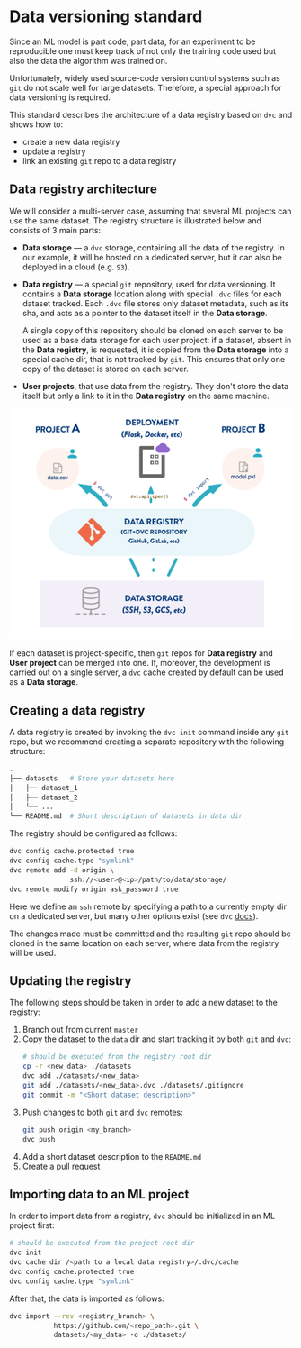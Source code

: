 # Data versioning standard

Since an ML model is part code, part data, for an experiment to be reproducible one must keep track of not only the training code used but also the data the algorithm was trained on.

Unfortunately, widely used source-code version control systems such as `git` do not scale well for large datasets. Therefore, a special approach for data versioning is required.

This standard describes the architecture of a data registry based on `dvc` and shows how to:
* create a new data registry
* update a registry
* link an existing `git` repo to a data registry

## Data registry architecture

We will consider a multi-server case, assuming that several ML projects can use the same dataset. The registry structure is illustrated below and consists of 3 main parts:

* **Data storage** — a `dvc` storage, containing all the data of the registry. In our example, it will be hosted on a dedicated server, but it can also be deployed in a cloud (e.g. `S3`).

* **Data registry** — a special `git` repository, used for data versioning. It contains a **Data storage** location along with special `.dvc` files for each dataset tracked. Each `.dvc` file stores only dataset metadata, such as its sha, and acts as a pointer to the dataset itself in the **Data storage**.

    A single copy of this repository should be cloned on each server to be used as a base data storage for each user project: if a dataset, absent in the **Data registry**, is requested, it is copied from the **Data storage** into a special cache dir, that is not tracked by `git`. This ensures that only one copy of the dataset is stored on each server.

* **User projects**, that use data from the registry. They don't store the data itself but only a link to it in the **Data registry** on the same machine.

![alt text](data-registry.png)

If each dataset is project-specific, then `git` repos for **Data registry** and **User project** can be merged into one. If, moreover, the development is carried out on a single server, a `dvc` cache created by default can be used as a **Data storage**.

## Creating a data registry

A data registry is created by invoking the `dvc init` command inside any `git` repo, but we recommend creating a separate repository with the following structure:

```bash
.
├── datasets   # Store your datasets here
│   ├── dataset_1
│   ├── dataset_2
│   └── ...
└── README.md  # Short description of datasets in data dir
```

The registry should be configured as follows:
```bash
dvc config cache.protected true
dvc config cache.type "symlink"
dvc remote add -d origin \
               ssh://<user>@<ip>/path/to/data/storage/
dvc remote modify origin ask_password true
```

Here we define an `ssh` remote by specifying a path to a currently empty dir on a dedicated server, but many other options exist (see `dvc` [docs](https://dvc.org/doc/command-reference/remote/add)).

The changes made must be committed and the resulting `git` repo should be cloned in the same location on each server, where data from the registry will be used.

## Updating the registry
The following steps should be taken in order to add a new dataset to the registry:
1. Branch out from current `master`
1. Copy the dataset to the `data` dir and start tracking it by both `git` and `dvc`:
    ```bash
    # should be executed from the registry root dir
    cp -r <new_data> ./datasets
    dvc add ./datasets/<new_data>
    git add ./datasets/<new_data>.dvc ./datasets/.gitignore
    git commit -m "<Short dataset description>"
    ```
1. Push changes to both `git` and `dvc` remotes:
    ```bash
    git push origin <my_branch>
    dvc push
    ```
1. Add a short dataset description to the `README.md`
1. Create a pull request

## Importing data to an ML project
In order to import data from a registry, `dvc` should be initialized in an ML project first:
```bash
# should be executed from the project root dir
dvc init
dvc cache dir /<path to a local data registry>/.dvc/cache
dvc config cache.protected true
dvc config cache.type "symlink"
```

After that, the data is imported as follows:
```bash
dvc import --rev <registry_branch> \
           https://github.com/<repo_path>.git \
           datasets/<my_data> -o ./datasets/
```
